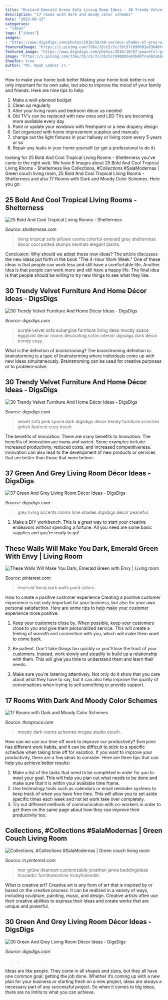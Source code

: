 ```yaml
---
title: "Mustard Emerald Green Sofa Living Room Ideas - 30 Trendy Velvet Furniture And Home Décor Ideas"
description: "17 rooms with dark and moody color schemes"
date: "2023-08-13"
categories:
- "ideas"
tags: ["ideas"]
images:
- "https://www.digsdigs.com/photos/2016/10/08-various-shades-of-grey-with-green-accents-that-anchor-the-natural-world-around.jpg"
featuredImage: "https://i.pinimg.com/736x/35/c5/7c/35c57cb90092e83b40fca492a68cdca5--emerald-wall-emerald-green-living-room.jpg"
featured_image: "https://www.digsdigs.com/photos/2016/10/07-peaceful-grey-room-with-a-green-wall-and-lime-accents.jpg"
image: "https://i.pinimg.com/736x/35/c5/7c/35c57cb90092e83b40fca492a68cdca5--emerald-wall-emerald-green-living-room.jpg"
ShowToc: true
author: "Mr. Noah Ledner Jr."
---
```



How to make your home look better
Making your home look better is not only important for its own sake, but also to improve the mood of your family and friends. Here are nine tips to help: 
1. Make a well-planned budget
2. Clean up regularly
3. Alter your living room and bedroom décor as needed
4. Old TV's can be replaced with new ones and LED TVs are becoming more available every day 
5. Paint or update your windows with freshpaint or a new drapery design 
6. Get organized with home improvement supplies and manuals 
7. change out the light fixtures in your hallway or living room every 5 years or so 
8. Repair any leaks in your home yourself (or get a professional to do it) 

	

		
looking for 25 Bold And Cool Tropical Living Rooms - Shelterness you've came to the right web. We have 8 Images about 25 Bold And Cool Tropical Living Rooms - Shelterness like Collections, #Collections #SalaModernas | Green couch living room, 25 Bold And Cool Tropical Living Rooms - Shelterness and also 17 Rooms with Dark and Moody Color Schemes. Here you go:
		
    
## 25 Bold And Cool Tropical Living Rooms - Shelterness

<img loading=lazy src="https://i.shelterness.com/2020/07/an-exquisite-colorful-tropical-living-room-with-green-walls-an-emerald-sofa-printed-chairs-and-pillows.jpg" onerror="this.onerror=null;this.src='https://tse2.mm.bing.net/th?id=OIP.rAQ1iA8KlfGRr0rwWq1t3gHaJQ&amp;pid=15.1';" alt="25 Bold And Cool Tropical Living Rooms - Shelterness">

_Source: shelterness.com_

>living tropical sofa pillows rooms colorful emerald grey shelterness decor cool potted stumps neutrals elegant plants. 

	

Conclusion: Why should we adopt these new ideas?
The article discusses the new ideas put forth in the book "The 4-Hour Work Week." One of these ideas is that people can work less and still have a comfortable life. Another idea is that people can work more and still have a happy life. The final idea is that people should be willing to try new things to see what they like.

    
## 30 Trendy Velvet Furniture And Home Décor Ideas - DigsDigs

<img loading=lazy src="https://www.digsdigs.com/photos/2017/07/07-a-deep-purple-velvet-sofa-for-a-moody-space-in-purple.jpg" onerror="this.onerror=null;this.src='https://tse2.mm.bing.net/th?id=OIP.wRD6pwtJkImXz2gxOS53ZQHaHq&amp;pid=15.1';" alt="30 Trendy Velvet Furniture And Home Décor Ideas - DigsDigs">

_Source: digsdigs.com_

>purple velvet sofa aubergine furniture living deep moody space eggplant decor rooms decorating sofas interior digsdigs dark décor trendy cosy. 

	

What is the definition of brainstroming?
The brainstroming definition is:
brainstorming is a type of brainstorming where individuals come up with new ideas simultaneously. Brainstroming can be used for creative purposes or to problem-solve.

    
## 30 Trendy Velvet Furniture And Home Décor Ideas - DigsDigs

<img loading=lazy src="https://www.digsdigs.com/photos/2017/07/06-a-dark-green-velvet-sofa-adds-elegance-and-becomes-a-focal-point-in-this-space.jpg" onerror="this.onerror=null;this.src='https://tse2.mm.bing.net/th?id=OIP.67yB7gtjG_u3wXpl0J5OGwHaLH&amp;pid=15.1';" alt="30 Trendy Velvet Furniture And Home Décor Ideas - DigsDigs">

_Source: digsdigs.com_

>velvet sofa pink space dark digsdigs décor trendy furniture armchair girlish footrest cozy touch. 

	

The benefits of innovation: There are many benefits to Innovation.
The benefits of innovation are many and varied. Some examples include increased productivity, reduced costs, and increased competitiveness. Innovation can also lead to the development of new products or services that are better than those that were before.

    
## 37 Green And Grey Living Room Décor Ideas - DigsDigs

<img loading=lazy src="https://www.digsdigs.com/photos/2016/10/08-various-shades-of-grey-with-green-accents-that-anchor-the-natural-world-around.jpg" onerror="this.onerror=null;this.src='https://tse2.mm.bing.net/th?id=OIP.G29KV2TLf4d4a-fg9N89kgHaE2&amp;pid=15.1';" alt="37 Green And Grey Living Room Décor Ideas - DigsDigs">

_Source: digsdigs.com_

>grey living accents rooms lime shades digsdigs décor peaceful. 

	

1. Make a DIY workbench. This is a great way to start your creative endeavors without spending a fortune. All you need are some basic supplies and you're ready to go!

    
## These Walls Will Make You Dark, Emerald Green With Envy | Living Room

<img loading=lazy src="https://i.pinimg.com/736x/35/c5/7c/35c57cb90092e83b40fca492a68cdca5--emerald-wall-emerald-green-living-room.jpg" onerror="this.onerror=null;this.src='https://tse3.mm.bing.net/th?id=OIP.3POqpL_mP-vzB8Phayz-WgHaHa&amp;pid=15.1';" alt="These Walls Will Make You Dark, Emerald Green with Envy | Living room">

_Source: pinterest.com_

>emerald living dark walls paint colors. 

	

How to create a positive customer experience
Creating a positive customer experience is not only important for your business, but also for your own personal satisfaction. Here are some tips to help make your customer experience more positive:
1. Keep your customers close by. When possible, keep your customers close to you and give them personalized service. This will create a feeling of warmth and connection with you, which will make them want to come back.

2. Be patient. Don't take things too quickly or you'll lose the trust of your customers. Instead, work slowly and steadily to build up a relationship with them. This will give you time to understand them and learn their needs.

3. Make sure you're listening attentively. Not only do it show that you care about what they have to say, but it can also help improve the quality of conversations when trying to sell something or provide support.

    
## 17 Rooms With Dark And Moody Color Schemes

<img loading=lazy src="https://www.thespruce.com/thmb/EVS_8VU1ElWP5Tal3aW7vhAvWOE=/960x0/filters:no_upscale():max_bytes(150000):strip_icc()/download-5a7c5e9da9d4f9003675055f.jpeg" onerror="this.onerror=null;this.src='https://tse3.mm.bing.net/th?id=OIP.2Wgyv5vn2n7HP-AtsHSzJQHaKz&amp;pid=15.1';" alt="17 Rooms with Dark and Moody Color Schemes">

_Source: thespruce.com_

>moody dark rooms schemes mcgee studio couch. 

	

How can we use our time off work to improve our productivity?
Everyone has different work habits, and it can be difficult to stick to a specific schedule when taking time off for vacation. If you want to improve your productivity, there are a few ideas to consider. Here are three tips that can help you achieve better results: 
1. Make a list of the tasks that need to be completed in order for you to meet your goal. This will help you plan out what needs to be done and make sure that it is within your available time frame. 
2. Use technology tools such as calendars or email reminder systems to keep track of when you have free time. This will allow you to set aside specific times each week and not let work take over completely. 
3. Try out different methods of communication with co-workers in order to get them on the same page about how they can improve their productivity too.

    
## Collections, #Collections #SalaModernas | Green Couch Living Room

<img loading=lazy src="https://i.pinimg.com/originals/a8/b0/00/a8b00011ac6df7a021e794ad19a0c08e.jpg" onerror="this.onerror=null;this.src='https://tse1.mm.bing.net/th?id=OIP.lk0b81NIE7w-5vqxiyT97gHaJ4&amp;pid=15.1';" alt="Collections, #Collections #SalaModernas | Green couch living room">

_Source: in.pinterest.com_

>mor grüne deannart customizable jonathan janna beddingideas housedcr furnitureonline nickyholender. 

	

What is creative art?
Creative art is any form of art that is inspired by or based on the creative process. It can be realized in a variety of ways, including sculpture, painting, music, and design. Creative artists often use their creative abilities to express their ideas and create works that are unique and powerful.

    
## 30 Green And Grey Living Room Décor Ideas - DigsDigs

<img loading=lazy src="https://www.digsdigs.com/photos/2016/10/07-peaceful-grey-room-with-a-green-wall-and-lime-accents.jpg" onerror="this.onerror=null;this.src='https://tse3.mm.bing.net/th?id=OIP.cHA5kVHrmDoL29axp5PncAHaJ3&amp;pid=15.1';" alt="30 Green And Grey Living Room Décor Ideas - DigsDigs">

_Source: digsdigs.com_

>. 

	

Ideas are like people. They come in all shapes and sizes, but they all have one common goal: getting the job done. Whether it’s coming up with a new plan for your business or starting fresh on a new project, ideas are always a necessary part of any successful project. So when it comes to big ideas, there are no limits to what you can achieve.

